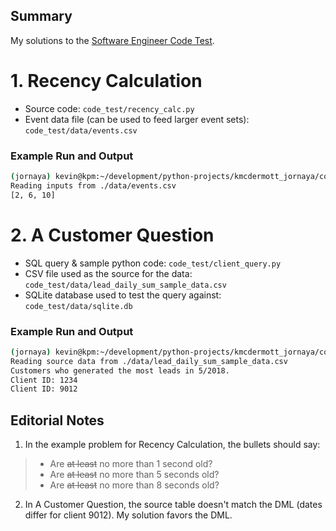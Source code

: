 ## Summary

My solutions to the [Software Engineer Code Test](https://leadid-dev.gitlab.io/scratch/software-engineering-code-test/).


# 1. Recency Calculation

* Source code: `code_test/recency_calc.py`
* Event data file (can be used to feed larger event sets): 
  `code_test/data/events.csv`

### Example Run and Output

```bash
(jornaya) kevin@kpm:~/development/python-projects/kmcdermott_jornaya/code_test$ python recency_calc.py
Reading inputs from ./data/events.csv
[2, 6, 10]
```

# 2. A Customer Question

* SQL query & sample python code: `code_test/client_query.py`
* CSV file used as the source for the data: 
  `code_test/data/lead_daily_sum_sample_data.csv`
* SQLite database used to test the query against: `code_test/data/sqlite.db`

### Example Run and Output

```bash
(jornaya) kevin@kpm:~/development/python-projects/kmcdermott_jornaya/code_test$ python client_query.py
Reading source data from ./data/lead_daily_sum_sample_data.csv
Customers who generated the most leads in 5/2018.
Client ID: 1234
Client ID: 9012
```

## Editorial Notes

1. In the example problem for Recency Calculation, the bullets should say:

> - Are ~~at least~~ no more than 1 second old?
> - Are ~~at least~~ no more than 5 seconds old?
> - Are ~~at least~~ no more than 8 seconds old?

2. In A Customer Question, the source table doesn't match the DML (dates differ for client 9012). My solution favors the DML.
